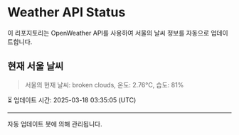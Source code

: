 
# Weather API Status

이 리포지토리는 OpenWeather API를 사용하여 서울의 날씨 정보를 자동으로 업데이트합니다.

## 현재 서울 날씨
> 서울의 현재 날씨: broken clouds, 온도: 2.76°C, 습도: 81%

⏳ 업데이트 시간: 2025-03-18 03:35:05 (UTC)

---
자동 업데이트 봇에 의해 관리됩니다.
